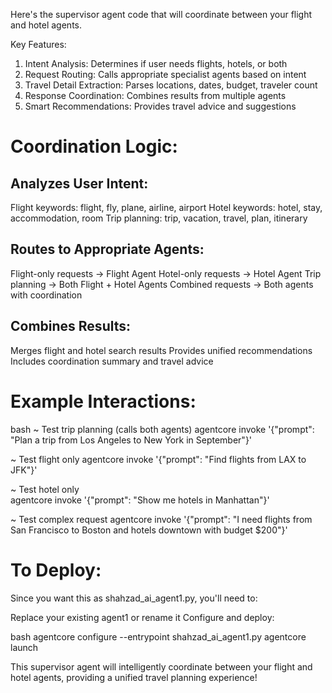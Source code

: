 Here's the supervisor agent code that will coordinate between your flight and hotel agents.

Key Features:

1. Intent Analysis: Determines if user needs flights, hotels, or both
2. Request Routing: Calls appropriate specialist agents based on intent
3. Travel Detail Extraction: Parses locations, dates, budget, traveler count
4. Response Coordination: Combines results from multiple agents
5. Smart Recommendations: Provides travel advice and suggestions

# Coordination Logic:
## Analyzes User Intent:

Flight keywords: flight, fly, plane, airline, airport
Hotel keywords: hotel, stay, accommodation, room
Trip planning: trip, vacation, travel, plan, itinerary

## Routes to Appropriate Agents:

Flight-only requests → Flight Agent
Hotel-only requests → Hotel Agent
Trip planning → Both Flight + Hotel Agents
Combined requests → Both agents with coordination

## Combines Results:

Merges flight and hotel search results
Provides unified recommendations
Includes coordination summary and travel advice

# Example Interactions:
bash 
~ Test trip planning (calls both agents)
agentcore invoke '{"prompt": "Plan a trip from Los Angeles to New York in September"}'

~ Test flight only
agentcore invoke '{"prompt": "Find flights from LAX to JFK"}'

~ Test hotel only  
agentcore invoke '{"prompt": "Show me hotels in Manhattan"}'

~ Test complex request
agentcore invoke '{"prompt": "I need flights from San Francisco to Boston and hotels downtown with budget $200"}'

# To Deploy:
Since you want this as shahzad_ai_agent1.py, you'll need to:

Replace your existing agent1 or rename it
Configure and deploy:

bash
agentcore configure --entrypoint shahzad_ai_agent1.py
agentcore launch

This supervisor agent will intelligently coordinate between your flight and hotel agents, providing a unified travel planning experience!
